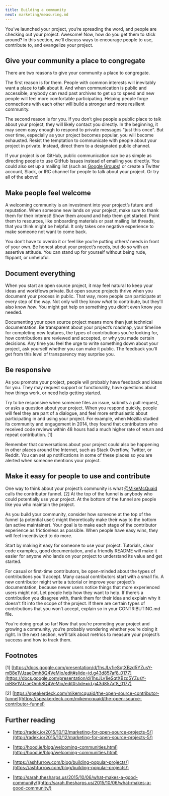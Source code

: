 ```yaml
---
title: Building a community
next: marketing/measuring.md
---
```


You’ve launched your project, you’re spreading the word, and people are checking out your project. Awesome! Now, how do you get them to stick around? In this section, we’ll discuss ways to encourage people to use, contribute to, and evangelize your project.

## Give your community a place to congregate

There are two reasons to give your community a place to congregate.

The first reason is for them. People with common interests will inevitably want a place to talk about it. And when communication is public and accessible, anybody can read past archives to get up to speed and new people will feel more comfortable participating. Helping people forge connections with each other will build a stronger and more resilient community.

The second reason is for you. If you don’t give people a public place to talk about your project, they will likely contact you directly. In the beginning, it may seem easy enough to respond to private messages "just this once". But over time, especially as your project becomes popular, you will become exhausted. Resist the temptation to communicate with people about your project in private. Instead, direct them to a designated public channel.

If your project is on GitHub, public communication can be as simple as directing people to use GitHub Issues instead of emailing you directly. You could also set up a mailing list (such as [Google Groups](https://groups.google.com/forum/#!overview)) or create a Twitter account, Slack, or IRC channel for people to talk about your project. Or try all of the above!

## Make people feel welcome

A welcoming community is an investment into your project’s future and reputation. When someone new lands on your project, make sure to thank them for their interest! Show them around and help them get started. Point them to resources, like onboarding materials or past mailing list threads, that you think might be helpful. It only takes one negative experience to make someone not want to come back.

You don’t have to overdo it or feel like you’re putting others’ needs in front of your own. Be honest about your project’s needs, but do so with an assertive attitude. You can stand up for yourself without being rude, flippant, or unhelpful.

## Document everything

When you start an open source project, it may feel natural to keep your ideas and workflows private. But open source projects thrive when you document your process in public. That way, more people can participate at every step of the way. Not only will they know *what* to contribute, but they’ll also know *how*. You might get help on something you didn’t even know you needed.

Documenting your open source project means more than just technical documentation. Be transparent about your project’s roadmap, your timeline for completing new features, the types of contributions you’re looking for, how contributions are reviewed and accepted, or why you made certain decisions. Any time you feel the urge to write something down about your project, ask yourself whether you can make it public. The feedback you’ll get from this level of transparency may surprise you.

## Be responsive

As you promote your project, people will probably have feedback and ideas for you. They may request support or functionality, have questions about how things work, or need help getting started.

Try to be responsive when someone files an issue, submits a pull request, or asks a question about your project. When you respond quickly, people will feel they are part of a dialogue, and feel more enthusiastic about participating in and using your project. For example, when Mozilla studied its community and engagement in 2014, they found that contributors who received code reviews within 48 hours had a much higher rate of return and repeat contribution. [1]

Remember that conversations about your project could also be happening in other places around the Internet, such as Stack Overflow, Twitter, or Reddit. You can set up notifications in some of these places so you are alerted when someone mentions your project.

## Make it easy for people to use and contribute

One way to think about your project’s community is what [@MikeMcQuaid](https://github.com/MikeMcQuaid) calls the contributor funnel. [2] At the top of the funnel is anybody who could potentially use your project. At the bottom of the funnel are people like you who maintain the project.

As you build your community, consider how someone at the top of the funnel (a potential user) might theoretically make their way to the bottom (an active maintainer). Your goal is to make each stage of the contributor experience as frictionless as possible. When people have easy wins, they will feel incentivized to do more.

Start by making it easy for someone to use your project. Tutorials, clear code examples, good documentation, and a friendly README will make it easier for anyone who lands on your project to understand its value and get started.

For casual or first-time contributors, be open-minded about the types of contributions you’ll accept. Many casual contributors start with a small fix. A new contributor might write a tutorial or improve your project’s documentation, because newer users notice things that more experienced users might not. Let people help how they want to help. If there’s a contribution you disagree with, thank them for their idea and explain why it doesn’t fit into the scope of the project. If there are certain types of contributions that you won’t accept, explain so in your CONTRIBUTING.md file.

You’re doing great so far! Now that you’re promoting your project and growing a community, you’re probably wondering whether you’re doing it right. In the next section, we’ll talk about metrics to measure your project’s success and how to track them.

## Footnotes

[1] [https://docs.google.com/presentation/d/1hsJLv1ieSqtXBzd5YZusY-mB8e1VJzaeOmh8Q4VeMio/edit#slide=id.g43d857af8_0177](https://docs.google.com/presentation/d/1hsJLv1ieSqtXBzd5YZusY-mB8e1VJzaeOmh8Q4VeMio/edit#slide=id.g43d857af8_0177)

[2] [https://speakerdeck.com/mikemcquaid/the-open-source-contributor-funnel](https://speakerdeck.com/mikemcquaid/the-open-source-contributor-funnel)

## Further reading

* [http://radek.io/2015/10/12/marketing-for-open-source-projects-5/](http://radek.io/2015/10/12/marketing-for-open-source-projects-5/) 

* [http://hood.ie/blog/welcoming-communities.html](http://hood.ie/blog/welcoming-communities.html) 

* [https://ashfurrow.com/blog/building-popular-projects/](https://ashfurrow.com/blog/building-popular-projects/)

* [http://sarah.thesharps.us/2015/10/06/what-makes-a-good-community/](http://sarah.thesharps.us/2015/10/06/what-makes-a-good-community/)
